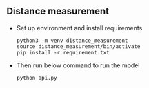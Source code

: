 ## Distance measurement 

-  Set up environment and install requirements
    ```
    python3 -m venv distance_measurement
    source distance_measurement/bin/activate
    pip install -r requirement.txt

    ```     
- Then run below command to run the model
    ```
    python api.py

    ```


